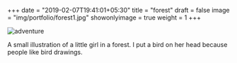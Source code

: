 +++
date = "2019-02-07T19:41:01+05:30"
title = "forest"
draft = false
image = "img/portfolio/forest1.jpg"
showonlyimage = true
weight = 1
+++

![adventure](/img/portfolio/forest1.jpg)

A small illustration of a little girl in a forest. I put a bird on her head because people like bird drawings.
